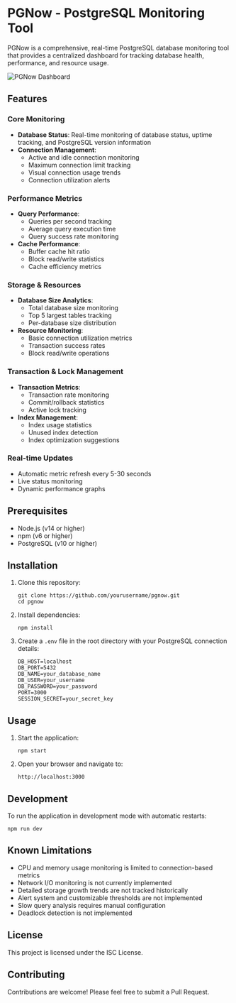 # PGNow - PostgreSQL Monitoring Tool

PGNow is a comprehensive, real-time PostgreSQL database monitoring tool that provides a centralized dashboard for tracking database health, performance, and resource usage.

![PGNow Dashboard](https://via.placeholder.com/800x450.png?text=PGNow+Dashboard)

## Features

### Core Monitoring
- **Database Status**: Real-time monitoring of database status, uptime tracking, and PostgreSQL version information
- **Connection Management**: 
  - Active and idle connection monitoring
  - Maximum connection limit tracking
  - Visual connection usage trends
  - Connection utilization alerts

### Performance Metrics
- **Query Performance**:
  - Queries per second tracking
  - Average query execution time
  - Query success rate monitoring
- **Cache Performance**:
  - Buffer cache hit ratio
  - Block read/write statistics
  - Cache efficiency metrics

### Storage & Resources
- **Database Size Analytics**:
  - Total database size monitoring
  - Top 5 largest tables tracking
  - Per-database size distribution
- **Resource Monitoring**:
  - Basic connection utilization metrics
  - Transaction success rates
  - Block read/write operations

### Transaction & Lock Management
- **Transaction Metrics**:
  - Transaction rate monitoring
  - Commit/rollback statistics
  - Active lock tracking
- **Index Management**:
  - Index usage statistics
  - Unused index detection
  - Index optimization suggestions

### Real-time Updates
- Automatic metric refresh every 5-30 seconds
- Live status monitoring
- Dynamic performance graphs

## Prerequisites

- Node.js (v14 or higher)
- npm (v6 or higher)
- PostgreSQL (v10 or higher)

## Installation

1. Clone this repository:
   ```
   git clone https://github.com/yourusername/pgnow.git
   cd pgnow
   ```

2. Install dependencies:
   ```
   npm install
   ```

3. Create a `.env` file in the root directory with your PostgreSQL connection details:
   ```
   DB_HOST=localhost
   DB_PORT=5432
   DB_NAME=your_database_name
   DB_USER=your_username
   DB_PASSWORD=your_password
   PORT=3000
   SESSION_SECRET=your_secret_key
   ```

## Usage

1. Start the application:
   ```
   npm start
   ```

2. Open your browser and navigate to:
   ```
   http://localhost:3000
   ```

## Development

To run the application in development mode with automatic restarts:

```
npm run dev
```

## Known Limitations

- CPU and memory usage monitoring is limited to connection-based metrics
- Network I/O monitoring is not currently implemented
- Detailed storage growth trends are not tracked historically
- Alert system and customizable thresholds are not implemented
- Slow query analysis requires manual configuration
- Deadlock detection is not implemented

## License

This project is licensed under the ISC License.

## Contributing

Contributions are welcome! Please feel free to submit a Pull Request. 